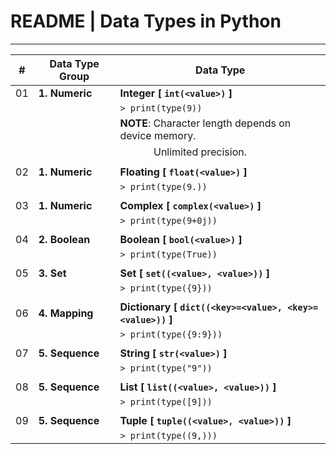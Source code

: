 # README | Data Types in Python
---

|  # | Data Type Group | Data Type                                                 |
|----|-----------------|-----------------------------------------------------------|
| 01 | **1. Numeric**  | **Integer [ `int(<value>)` ]**                            |
|    |                 | <code>> print(type(9))</code>                             |
|    |                 | **NOTE**: Character length depends on device memory.      |
|    |                 | &nbsp; &ensp; &ensp; &emsp; Unlimited precision.          |
|    |                 |                                                           |
| 02 | **1. Numeric**  | **Floating [ `float(<value>)` ]**                         |
|    |                 | `> print(type(9.))`                                       |
|    |                 |                                                           |
| 03 | **1. Numeric**  | **Complex [ `complex(<value>)` ]**                        |
|    |                 | `> print(type(9+0j))`                                     |
|    |                 |                                                           |
| 04 | **2. Boolean**  | **Boolean [ `bool(<value>)` ]**                           |
|    |                 | `> print(type(True))`                                     |
|    |                 |                                                           |
| 05 | **3. Set**      | **Set [ `set((<value>, <value>))` ]**                     |
|    |                 | `> print(type({9}))`                                      |
|    |                 |                                                           |
| 06 | **4. Mapping**  | **Dictionary [ `dict((<key>=<value>, <key>=<value>))` ]** |
|    |                 | `> print(type({9:9}))`                                    |
|    |                 |                                                           |
| 07 | **5. Sequence** | **String [ `str(<value>)` ]**                             |
|    |                 | `> print(type("9"))`                                      |
|    |                 |                                                           |
| 08 | **5. Sequence** | **List [ `list((<value>, <value>))` ]**                   |
|    |                 | `> print(type([9]))`                                      |
|    |                 |                                                           |
| 09 | **5. Sequence** | **Tuple [ `tuple((<value>, <value>))` ]**                 |
|    |                 | `> print(type((9,)))`                                     |
